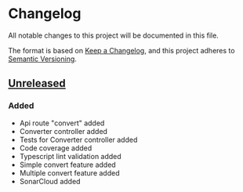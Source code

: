 # Changelog
All notable changes to this project will be documented in this file.

The format is based on [Keep a Changelog](https://keepachangelog.com/en/1.0.0/),
and this project adheres to [Semantic Versioning](https://semver.org/spec/v2.0.0.html).

## [Unreleased]
### Added
- Api route "convert" added
- Converter controller added
- Tests for Converter controller added
- Code coverage added
- Typescript lint validation added
- Simple convert feature added
- Multiple convert feature added
- SonarCloud added



[Unreleased]: https://github.com/JuanZea/SimpleMoneyConverter/tree/develop
